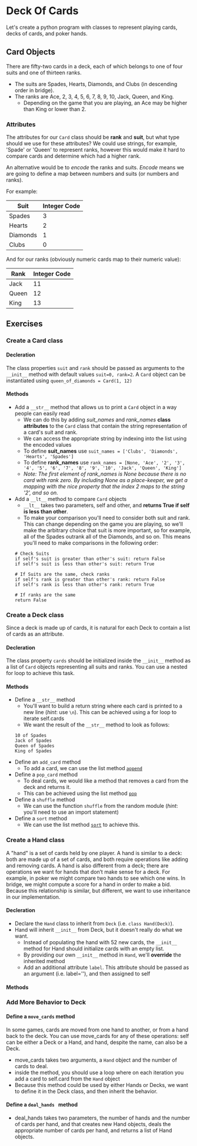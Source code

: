 # Deck Of Cards
Let's create a python program with classes to represent playing cards, decks of cards, and poker hands.

## Card Objects
There are fifty-two cards in a deck, each of which belongs to one of four suits and one of thirteen ranks. 
- The suits are Spades, Hearts, Diamonds, and Clubs (in descending order in bridge). 
- The ranks are Ace, 2, 3, 4, 5, 6, 7, 8, 9, 10, Jack, Queen, and King. 
  - Depending on the game that you are playing, an Ace may be higher than King or lower than 2.
  
### Attributes
The attributes for our `Card` class should be **rank** and **suit**, but what type should we use for these attributes? We could use strings, for example, 'Spade' or 'Queen' to represent ranks, however this would make it hard to compare cards and determine which had a higher rank.

An alternative would be to *encode* the ranks and suits. *Encode* means we are going to define a map between numbers and suits (or numbers and ranks).

For example:

Suit  | Integer Code
------|-------------
Spades|3
Hearts|2
Diamonds|1
Clubs|0

And for our ranks (obviously numeric cards map to their numeric value):

Rank  | Integer Code
------|-------------
Jack|11
Queen|12
King|13

## Exercises

### Create a Card class

#### Decleration
The class properties `suit` and `rank` should be passed as arguments to the `__init__` method with default values `suit=0, rank=2`. A `Card` object can be instantiated using `queen_of_diamonds = Card(1, 12)`

#### Methods
- Add a `__str__` method that allows us to print a `Card` object in a way people can easily read
  - We can do this by adding *suit_names* and *rank_names* **class attributes** to the `Card` class that contain the string representation of a card's suit and rank. 
  - We can access the appropriate string by indexing into the list using the encoded values
  - To define **suit_names** use `suit_names = ['Clubs', 'Diamonds', 'Hearts', 'Spades']`
  - To define **rank_names** use `rank_names = [None, 'Ace', '2', '3', '4', '5', '6', '7', '8', '9', '10', 'Jack', 'Queen', 'King']`
  - *Note: The first element of rank_names is None because there is no card with rank zero. By including None as a place-keeper, we get a mapping with the nice property that the index 2 maps to the string '2', and so on.*
- Add a `__lt__` method to compare `Card` objects
  - `__lt__` takes two parameters, self and other, and **returns True if self is less than other**. 
  - To make your comparison you'll need to consider both suit and rank. This can change depending on the game you are playing, so we'll make the arbitrary choice that suit is more important, so for example, all of the Spades outrank all of the Diamonds, and so on. This means you'll need to make comparisons in the following order:
  ```
  # Check Suits
  if self's suit is greater than other's suit: return False
  if self's suit is less than other's suit: return True
  
  # If Suits are the same, check ranks
  if self's rank is greater than other's rank: return False
  if self's rank is less than other's rank: return True
  
  # If ranks are the same
  return False
  ```
  
### Create a Deck class
Since a deck is made up of cards, it is natural for each Deck to contain a list of cards as an attribute.

#### Decleration
The class property `cards` should be initialized inside the `__init__` method as a list of `Card` objects representing all suits and ranks. You can use a nested for loop to achieve this task.

#### Methods
- Define a `__str__` method
  - You'll want to build a return string where each card is printed to a new line (*hint*: use `\n`). This can be achieved using a for loop to iterate self.cards
  - We want the result of the `__str__` method to look as follows:
  ```
  10 of Spades
  Jack of Spades
  Queen of Spades
  King of Spades
  ```
- Define an `add_card` method
  - To add a card, we can use the list method [`append`](https://www.w3schools.com/python/ref_list_append.asp)
- Define a `pop_card` method
  - To deal cards, we would like a method that removes a card from the deck and returns it.
  - This can be achieved using the list method [`pop`](https://www.w3schools.com/python/ref_list_pop.asp)
- Define a `shuffle` method
  - We can use the function `shuffle` from the random module (*hint*: you'll need to use an import statement)
- Define a `sort` method
  - We can use the list method [`sort`](https://www.w3schools.com/python/ref_list_sort.asp) to achieve this.
  
### Create a Hand class
A "hand" is a set of cards held by one player. A hand is similar to a deck: both are made up of a set of cards, and both require operations like adding and removing cards. A hand is also different from a deck; there are operations we want for hands that don’t make sense for a deck. For example, in poker we might compare two hands to see which one wins. In bridge, we might compute a score for a hand in order to make a bid. Because this relationship is similar, but different, we want to use inheritance in our implementation.

#### Decleration
- Declare the `Hand` class to inherit from `Deck` (i.e. `class Hand(Deck)`).
- Hand will inherit `__init__` from Deck, but it doesn't really do what we want.
  - Instead of populating the hand with 52 new cards, the `__init__` method for Hand should initialize cards with an empty list.
  - By providing our own `__init__` method in `Hand`, we'll **override** the inherited method
  - Add an additional attribute `label`. This attribute should be passed as an argument (i.e. label=''), and then assigned to self
 
 #### Methods
 
### Add More Behavior to Deck

#### Define a `move_cards` method

In some games, cards are moved from one hand to another, or from a hand back to the deck. You can use move_cards for any of these operations: self can be either a Deck or a Hand, and hand, despite the name, can also be a Deck.
- move_cards takes two arguments, a `Hand` object and the number of cards to deal.
- inside the method, you should use a loop where on each iteration you add a card to self.card from the `Hand` object
- Because this method could be used by either Hands or Decks, we want to define it in the Deck class, and then inherit the behavior.

#### Define a `deal_hands ` method
- deal_hands takes two parameters, the number of hands and the number of cards per hand, and that creates new Hand objects, deals the appropriate number of cards per hand, and returns a list of Hand objects.
